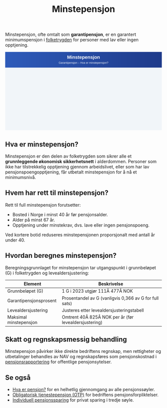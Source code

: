 ﻿---
title: "Minstepensjon"
seoTitle: "Minstepensjon"
meta_description: 'Minstepensjon, ofte omtalt som **garantipensjon**, er en garantert minimumspensjon i [folketrygden](/blogs/regnskap/hva-er-folketrygden "Hva er folketrygden? En...'
slug: minstepensjon
type: blog
layout: pages/single
---

Minstepensjon, ofte omtalt som **garantipensjon**, er en garantert minimumspensjon i [folketrygden](/blogs/regnskap/hva-er-folketrygden "Hva er folketrygden? En introduksjon til Norges offentlige pensjonssystem") for personer med lav eller ingen opptjening.

![Minstepensjon](minstepensjon-image.svg)

## Hva er minstepensjon?

Minstepensjon er den delen av folketrygden som sikrer alle et **grunnleggende økonomisk sikkerhetsnett** i alderdommen. Personer som ikke har tilstrekkelig opptjening gjennom arbeidslivet, eller som har lav pensjonspoengopptjening, får utbetalt minstepensjon for å nå et minimumsnivå.

## Hvem har rett til minstepensjon?

Rett til full minstepensjon forutsetter:

* Bosted i Norge i minst 40 år før pensjonsalder.
* Alder på minst 67 år.
* Opptjening under minstekrav, dvs. lave eller ingen pensjonspoeng.

Ved kortere botid reduseres minstepensjonen proporsjonalt med antall år under 40.

## Hvordan beregnes minstepensjon?

Beregningsgrunnlaget for minstepensjon tar utgangspunkt i grunnbeløpet (G) i folketrygden og levealdersjustering:

| Element                     | Beskrivelse                                                                 |
|-----------------------------|-----------------------------------------------------------------------------|
| Grunnbeløpet (G)            | 1 G i 2023 utgjør 111Â 477Â NOK                                                |
| Garantipensjonsprosent      | Prosentandel av G (vanligvis 0,366 av G for full sats)                       |
| Levealdersjustering         | Justeres etter levealdersjusteringstabell                                    |
| Maksimal minstepensjon      | Omtrent 40Â 825Â NOK per år (før levealdersjustering)                         |

## Skatt og regnskapsmessig behandling

Minstepensjon påvirker ikke direkte bedriftens regnskap, men rettigheter og utbetalinger behandles av NAV og regnskapsføres som pensjonskostnad i [pensjonsrapportering](/blogs/regnskap/hva-er-pensjonsrapportering "Hva er pensjonsrapportering? Komplett guide til pensjon i regnskapet") for offentlige pensjonsytelser.

## Se også

* [Hva er pensjon?](/blogs/regnskap/hva-er-pensjon "Hva er pensjon? En oversikt over norsk pensjonssystem") for en helhetlig gjennomgang av alle pensjonssøyler.
* [Obligatorisk tjenestepensjon (OTP)](/blogs/regnskap/obligatorisk-tjenestepensjon "Obligatorisk tjenestepensjon: Regler og regnskapsføring") for bedriftens pensjonsforpliktelser.
* [Individuell pensjonssparing](/blogs/regnskap/hva-er-individuell-pensjonssparing "Hva er individuell pensjonssparing? IPS og andre spareformer") for privat sparing i tredje søyle.










